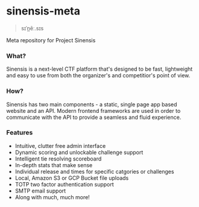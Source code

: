 # sinensis-meta

> sɪˈn̪ẽː.sɪs

Meta repository for Project Sinensis

### What?

Sinensis is a next-level CTF platform that's designed to be fast, lightweight and easy to use from both the organizer's and competitior's point of view.

### How?

Sinensis has two main components - a static, single page app based website and an API. Modern frontend frameworks are used in order to communicate with the API to provide a seamless and fluid experience.

### Features

* Intuitive, clutter free admin interface
* Dynamic scoring and unlockable challenge support
* Intelligent tie resolving scoreboard
* In-depth stats that make sense
* Individual release and  times for specific catgories or challenges
* Local, Amazon S3 or GCP Bucket file uploads
* TOTP two factor authentication support
* SMTP email support
* Along with much, much more!
